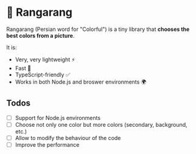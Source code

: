 # 🌈 Rangarang
Rangarang (Persian word for "Colorful") is a tiny library that **chooses the best colors from a picture**.

It is:
- Very, very lightweight ⚡️
- Fast 🤔
- TypeScript-friendly ✅
- Works in both Node.js and broswer environments 🌍

## Todos
- [ ] Support for Node.js environments
- [ ] Choose not only one color but more colors (secondary, background, etc.)
- [ ] Allow to modify the behaviour of the code
- [ ] Improve the performance
